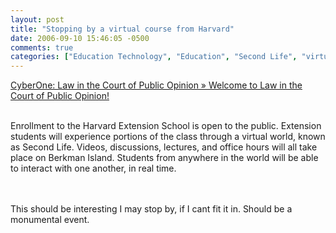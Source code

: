 ```yaml
---
layout: post
title: "Stopping by a virtual course from Harvard"
date: 2006-09-10 15:46:05 -0500
comments: true
categories: ["Education Technology", "Education", "Second Life", "virtual reality"]
---
```

<a href="http://blogs.law.harvard.edu/cyberone/2006/07/21/hello-world/">CyberOne: Law in the Court of Public Opinion » Welcome to Law in the Court of Public Opinion!</a><br /><br /><p>Enrollment to the Harvard Extension School is open to the public. Extension students will experience portions of the class through a virtual world, known as Second Life. Videos, discussions, lectures, and office hours will all take place on Berkman Island. Students from anywhere in the world will be able to interact with one another, in real time.</p><br /><br />This should be interesting I may stop by, if I cant fit it in. Should be a monumental event. <br />
